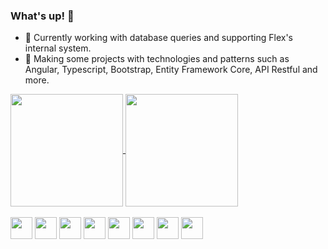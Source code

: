 ### What's up! 👋

- 🔭 Currently working with database queries and supporting Flex's internal system.
- 🌱 Making some projects with technologies and patterns such as Angular, Typescript, Bootstrap, Entity Framework Core, API Restful and more. 

<div>
  <a href="https://www.linkedin.com/in/gustavogamacardozo/ target="_blank"">
    <img height="180em" align="center" src="https://github-readme-stats.vercel.app/api?username=gstgama&show_icons=true&theme=github_dark" />
  </a>
  <a href="https://www.linkedin.com/in/gustavogamacardozo/ target="_blank"">
    <img height="180em" align="center" src="https://github-readme-stats.vercel.app/api/top-langs/?username=gstgama&layout=compact&theme=github_dark" />
  </a>
</div>

<br>

<div>
  <img height="35em" src="https://cdn.jsdelivr.net/gh/devicons/devicon/icons/csharp/csharp-original.svg" />
  <img height="35em" src="https://cdn.jsdelivr.net/gh/devicons/devicon/icons/typescript/typescript-original.svg" />
  <img height="35em" src="https://cdn.jsdelivr.net/gh/devicons/devicon/icons/bootstrap/bootstrap-original.svg" />
  <img height="35em" src="https://cdn.jsdelivr.net/gh/devicons/devicon/icons/html5/html5-original.svg" />
  <img height="35em" src="https://cdn.jsdelivr.net/gh/devicons/devicon/icons/css3/css3-original.svg" />
  <img height="35em" src="https://cdn.jsdelivr.net/gh/devicons/devicon/icons/javascript/javascript-original.svg" />
  <img height="35em" src="https://cdn.jsdelivr.net/gh/devicons/devicon/icons/microsoftsqlserver/microsoftsqlserver-plain-wordmark.svg" />
  <a href="https://www.linkedin.com/in/gustavogamacardozo/" target="_blank"><img height="35em" src="https://img.shields.io/badge/LinkedIn-0077B5?style=for-the-badge&logo=linkedin&logoColor=white"></a>
</div>
